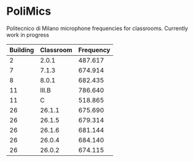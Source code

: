 # PoliMics
Politecnico di Milano microphone frequencies for classrooms.
Currently work in progress

| Building | Classroom | Frequency |
| -- | ------ | ------- |
| 2  | 2.0.1  | 487.617 |
| 7  | 7.1.3  | 674.914 |
| 8  | 8.0.1  | 682.435 |
| 11 | III.B  | 786.640 |
| 11 | C      | 518.865 |
| 26 | 26.1.1 | 675.690 | 
| 26 | 26.1.5 | 679.314 | 
| 26 | 26.1.6 | 681.144 | 
| 26 | 26.0.4 | 684.140 | 
| 26 | 26.0.2 | 674.115 |


